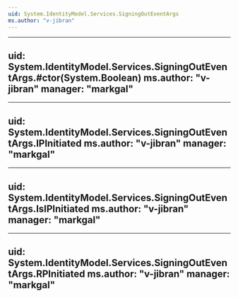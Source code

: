 ```yaml
---
uid: System.IdentityModel.Services.SigningOutEventArgs
ms.author: "v-jibran"
---
```


---
uid: System.IdentityModel.Services.SigningOutEventArgs.#ctor(System.Boolean)
ms.author: "v-jibran"
manager: "markgal"
---

---
uid: System.IdentityModel.Services.SigningOutEventArgs.IPInitiated
ms.author: "v-jibran"
manager: "markgal"
---

---
uid: System.IdentityModel.Services.SigningOutEventArgs.IsIPInitiated
ms.author: "v-jibran"
manager: "markgal"
---

---
uid: System.IdentityModel.Services.SigningOutEventArgs.RPInitiated
ms.author: "v-jibran"
manager: "markgal"
---
